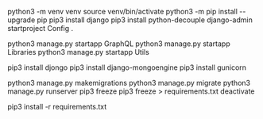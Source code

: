 python3 -m venv venv
source venv/bin/activate
python3 -m pip install --upgrade pip
pip3 install django
pip3 install python-decouple
django-admin startproject Config .

python3 manage.py startapp GraphQL
python3 manage.py startapp Libraries
python3 manage.py startapp Utils

pip3 install djongo
pip3 install django-mongoengine
pip3 install gunicorn

python3 manage.py makemigrations
python3 manage.py migrate
python3 manage.py runserver
pip3 freeze
pip3 freeze > requirements.txt
deactivate

pip3 install -r requirements.txt